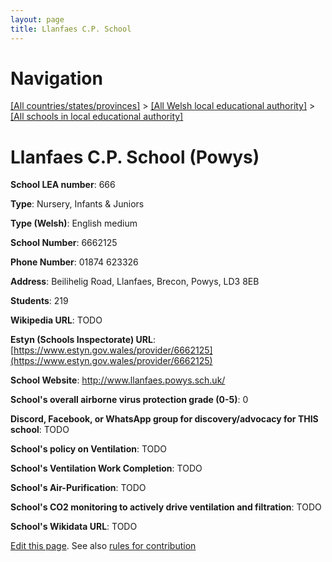 ```yaml
---
layout: page
title: Llanfaes C.P. School
---
```

# Navigation

[[All countries/states/provinces]](../../..) > [[All Welsh local educational authority]](../..) > [[All schools in local educational authority]](..)

# Llanfaes C.P. School (Powys)

**School LEA number**: 666

**Type**: Nursery, Infants & Juniors

**Type (Welsh)**: English medium

**School Number**: 6662125

**Phone Number**: 01874 623326

**Address**: Beilihelig Road, Llanfaes, Brecon, Powys, LD3 8EB

**Students**: 219

**Wikipedia URL**: TODO

**Estyn (Schools Inspectorate) URL**: [https://www.estyn.gov.wales/provider/6662125](https://www.estyn.gov.wales/provider/6662125)

**School Website**: http://www.llanfaes.powys.sch.uk/

**School's overall airborne virus protection grade (0-5)**: 0

**Discord, Facebook, or WhatsApp group for discovery/advocacy for THIS school**: TODO

**School's policy on Ventilation**: TODO

**School's Ventilation Work Completion**: TODO

**School's Air-Purification**: TODO

**School's CO2 monitoring to actively drive ventilation and filtration**: TODO

**School's Wikidata URL**: TODO




[Edit this page](https://github.com/ventilate-schools/Wales/edit/prif/./Powys/Llanfaes_C.P._School.md). See also [rules for contribution](../../../contribution-rules/)